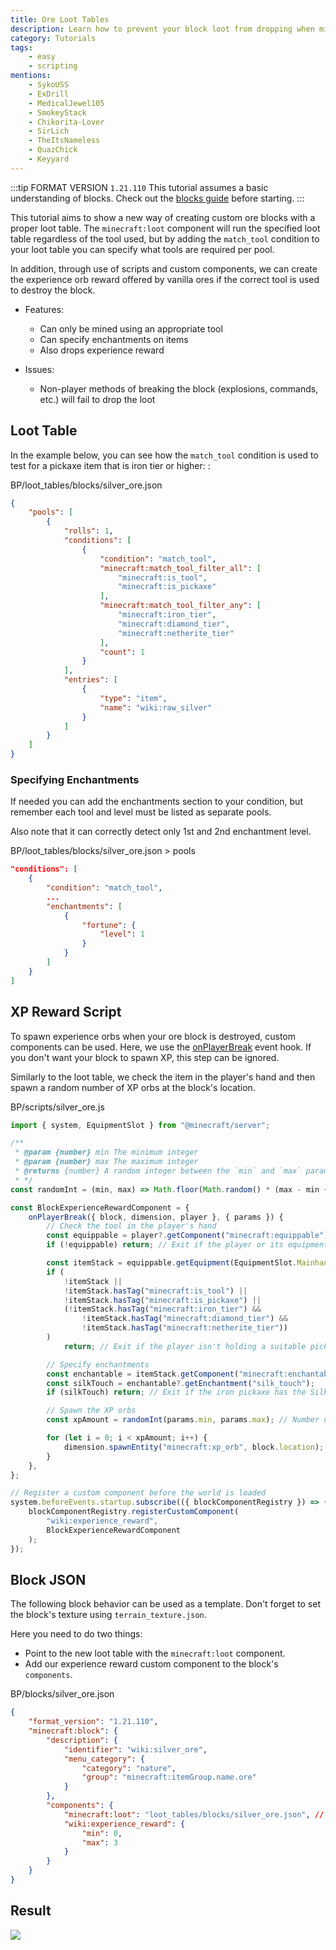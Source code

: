 ```yaml
---
title: Ore Loot Tables
description: Learn how to prevent your block loot from dropping when mined with the wrong tool and drop an experience reward when mined successfully.
category: Tutorials
tags:
    - easy
    - scripting
mentions:
    - SykoUSS
    - ExDrill
    - MedicalJewel105
    - SmokeyStack
    - Chikorita-Lover
    - SirLich
    - TheItsNameless
    - QuazChick
    - Keyyard
---
```


:::tip FORMAT VERSION `1.21.110`
This tutorial assumes a basic understanding of blocks.
Check out the [blocks guide](/blocks/blocks-intro) before starting.
:::

This tutorial aims to show a new way of creating custom ore blocks with a proper loot table.
The `minecraft:loot` component will run the specified loot table regardless of the tool used, but by adding the `match_tool` condition to your loot table you can specify what tools are required per pool.

In addition, through use of scripts and custom components, we can create the experience orb reward offered by vanilla ores if the correct tool is used to destroy the block.

-   Features:

    -   Can only be mined using an appropriate tool
    -   Can specify enchantments on items
    -   Also drops experience reward

-   Issues:

    -   Non-player methods of breaking the block (explosions, commands, etc.) will fail to drop the loot

## Loot Table

In the example below, you can see how the `match_tool` condition is used to test for a pickaxe item that is iron tier or higher:
:

<CodeHeader>BP/loot_tables/blocks/silver_ore.json</CodeHeader>

```json
{
    "pools": [
        {
            "rolls": 1,
            "conditions": [
                {
                    "condition": "match_tool",
                    "minecraft:match_tool_filter_all": [
                        "minecraft:is_tool",
                        "minecraft:is_pickaxe"
                    ],
                    "minecraft:match_tool_filter_any": [
                        "minecraft:iron_tier",
                        "minecraft:diamond_tier",
                        "minecraft:netherite_tier"
                    ],
                    "count": 1
                }
            ],
            "entries": [
                {
                    "type": "item",
                    "name": "wiki:raw_silver"
                }
            ]
        }
    ]
}
```

### Specifying Enchantments

If needed you can add the enchantments section to your condition, but remember each tool and level must be listed as separate pools.

Also note that it can correctly detect only 1st and 2nd enchantment level.

<CodeHeader>BP/loot_tables/blocks/silver_ore.json > pools</CodeHeader>

```json
"conditions": [
    {
        "condition": "match_tool",
        ...
        "enchantments": [
            {
                "fortune": {
                    "level": 1
                }
            }
        ]
    }
]
```

## XP Reward Script

To spawn experience orbs when your ore block is destroyed, custom components can be used. Here, we use the [onPlayerBreak](/blocks/block-events#player-break) event hook. If you don't want your block to spawn XP, this step can be ignored.

Similarly to the loot table, we check the item in the player's hand and then spawn a random number of XP orbs at the block's location.

<CodeHeader>BP/scripts/silver_ore.js</CodeHeader>

```js
import { system, EquipmentSlot } from "@minecraft/server";

/**
 * @param {number} min The minimum integer
 * @param {number} max The maximum integer
 * @returns {number} A random integer between the `min` and `max` parameters (inclusive)
 * */
const randomInt = (min, max) => Math.floor(Math.random() * (max - min + 1)) + min;

const BlockExperienceRewardComponent = {
    onPlayerBreak({ block, dimension, player }, { params }) {
        // Check the tool in the player's hand
        const equippable = player?.getComponent("minecraft:equippable");
        if (!equippable) return; // Exit if the player or its equipment are undefined

        const itemStack = equippable.getEquipment(EquipmentSlot.Mainhand);
        if (
            !itemStack ||
            !itemStack.hasTag("minecraft:is_tool") ||
            !itemStack.hasTag("minecraft:is_pickaxe") ||
            (!itemStack.hasTag("minecraft:iron_tier") &&
                !itemStack.hasTag("minecraft:diamond_tier") &&
                !itemStack.hasTag("minecraft:netherite_tier"))
        )
            return; // Exit if the player isn't holding a suitable pickaxe

        // Specify enchantments
        const enchantable = itemStack.getComponent("minecraft:enchantable");
        const silkTouch = enchantable?.getEnchantment("silk_touch");
        if (silkTouch) return; // Exit if the iron pickaxe has the Silk Touch enchantment

        // Spawn the XP orbs
        const xpAmount = randomInt(params.min, params.max); // Number of XP orbs to spawn

        for (let i = 0; i < xpAmount; i++) {
            dimension.spawnEntity("minecraft:xp_orb", block.location);
        }
    },
};

// Register a custom component before the world is loaded
system.beforeEvents.startup.subscribe(({ blockComponentRegistry }) => {
    blockComponentRegistry.registerCustomComponent(
        "wiki:experience_reward",
        BlockExperienceRewardComponent
    );
});
```

## Block JSON

The following block behavior can be used as a template. Don't forget to set the block's texture using `terrain_texture.json`.

Here you need to do two things:

-   Point to the new loot table with the `minecraft:loot` component.
-   Add our experience reward custom component to the block's `components`.

<CodeHeader>BP/blocks/silver_ore.json</CodeHeader>

```json
{
    "format_version": "1.21.110",
    "minecraft:block": {
        "description": {
            "identifier": "wiki:silver_ore",
            "menu_category": {
                "category": "nature",
                "group": "minecraft:itemGroup.name.ore"
            }
        },
        "components": {
            "minecraft:loot": "loot_tables/blocks/silver_ore.json", // Won't be dropped if using Silk Touch.
            "wiki:experience_reward": {
                "min": 0,
                "max": 3
            }
        }
    }
}
```

## Result

![](/assets/images/blocks/ore-loot/result.gif)
